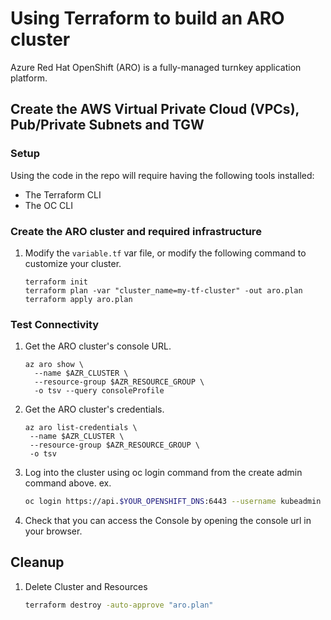 # Using Terraform to build an ARO cluster

Azure Red Hat OpenShift (ARO) is a fully-managed turnkey application platform.

## Create the AWS Virtual Private Cloud (VPCs), Pub/Private Subnets and TGW

### Setup

Using the code in the repo will require having the following tools installed:

- The Terraform CLI
- The OC CLI

### Create the ARO cluster and required infrastructure

1. Modify the `variable.tf` var file, or modify the following command to customize your cluster.

   ```
   terraform init
   terraform plan -var "cluster_name=my-tf-cluster" -out aro.plan
   terraform apply aro.plan
   ```

### Test Connectivity

1. Get the ARO cluster's console URL.

   ```
   az aro show \
     --name $AZR_CLUSTER \
     --resource-group $AZR_RESOURCE_GROUP \
     -o tsv --query consoleProfile
   ```

1. Get the ARO cluster's credentials.

   ```
   az aro list-credentials \
    --name $AZR_CLUSTER \
    --resource-group $AZR_RESOURCE_GROUP \
    -o tsv
   ```

1. Log into the cluster using oc login command from the create admin command above. ex.

    ```bash
    oc login https://api.$YOUR_OPENSHIFT_DNS:6443 --username kubeadmin --password xxxxxxxxxx
    ```

1. Check that you can access the Console by opening the console url in your browser.


## Cleanup

1. Delete Cluster and Resources

    ```bash
    terraform destroy -auto-approve "aro.plan"
    ```
